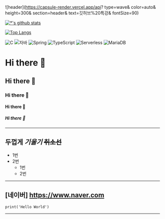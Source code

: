 
![header](https://capsule-render.vercel.app/api?
type=wave&
color=auto&
height=300&
section=header&
text=깃허브%20특강&
fontSize=90)


[![*'s github stats](https://github-readme-stats.vercel.app/api?username=namgi00)](https://github.com/namgi00)

[![Top Langs](https://github-readme-stats.vercel.app/api/top-langs/?username=namgi00)](https://github.com/namgi00/github-readme-stats)

![C](https://img.shields.io/badge/-C-123456?style=flat-square&logo=C&logoColor=black)
![자바](https://img.shields.io/badge/-자바-007396?style=flat&logo=Java&logoColor=ffffff)
![Spring](https://img.shields.io/badge/-Spring-6DB33F?style=for-the-badge&logo=Spring&logoColor=white)
![TypeScript](https://img.shields.io/badge/-TypeScript-3178C6?style=flat-square&logo=TypeScript&logoColor=white)
![Serverless](https://img.shields.io/badge/-Serverless-FD5750?style=flat-square&logo=Serverless&logoColor=magenta)
![MariaDB](https://img.shields.io/badge/-MariaDB-1F305F?style=flat-square&logo=mariadb&logoColor=white)

# Hi there 👋
## Hi there 👋
### Hi there 👋
#### Hi there 👋
##### Hi there 👋
---
**두껍게**
*기울기*
~~취소선~~
---
* 1번
* 2번
  - 1번
  - 2번
---
[네이버] https://www.naver.com
---
```
print('Hello World')
```
---


